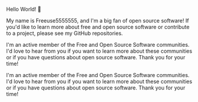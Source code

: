Hello World! 👋

 My name is Freeuse5555555, and I'm a big fan of open source software! If you'd like to learn more about free and open source software or contribute to a project, please see my GitHub repositories.

 I'm an active member of the Free and Open Source Software communities. I'd love to hear from you if you want to learn more about these communities or if you have questions about open source software. Thank you for your time!

 I'm an active member of the Free and Open Source Software communities. I'd love to hear from you if you want to learn more about these communities or if you have questions about open source software. Thank you for your time!
